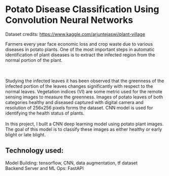 # Potato Disease Classification Using Convolution Neural Networks

Dataset credits: https://www.kaggle.com/arjuntejaswi/plant-village

Farmers every year face economic loss and crop waste due to various diseases in potato plants.  One of the most important steps in automatic identification of plant diseases is to extract the infected region from the normal portion of the plant. 

<br><br> Studying the infected leaves it has been observed that the greenness of the infected portion of the leaves changes significantly with respect to the normal leaves. Vegetation indices (VI) are some metric used for the remote sensing images to measure the greenness. Images of potato leaves of both categories healthy and diseased captured with digital camera and resolution of 256x256 pixels forms the dataset. CNN model is used for identifying the health status of plants.<br><br>
In this project, I built a CNN deep learning model using potato plant images. The goal of this model is to classify these images as either healthy or early blight or late blight. 


## Technology used:

Model Building: tensorflow, CNN, data augmentation, tf dataset <br>
Backend Server and ML Ops: FastAPI <br>

